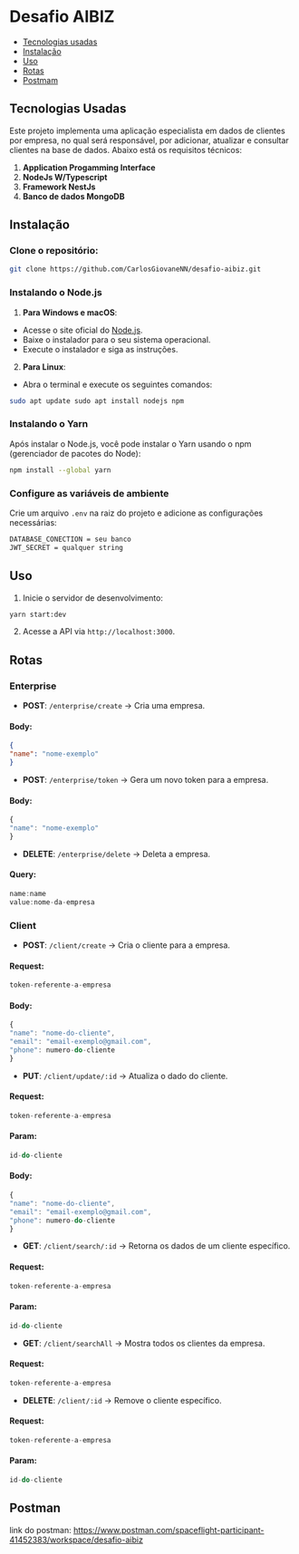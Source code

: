 # Desafio AIBIZ

- [Tecnologias usadas](#tecnologias-usadas)
- [Instalação](#instalação)
- [Uso](#uso)
- [Rotas](#rotas)
- [Postmam](#postman)

## Tecnologias Usadas

 Este projeto implementa uma aplicação especialista em dados de clientes por empresa, no qual será responsável, por adicionar, atualizar e consultar clientes na base de dados. Abaixo está os requisitos técnicos:

1. **Application Progamming Interface**
2.  **NodeJs W/Typescript**
3.  **Framework NestJs**
4.  **Banco de dados MongoDB**

## Instalação
### Clone o repositório: 
```bash 
git clone https://github.com/CarlosGiovaneNN/desafio-aibiz.git
```
### Instalando o Node.js 
1. **Para Windows e macOS**:
 - Acesse o site oficial do [Node.js](https://nodejs.org/). 
 - Baixe o instalador para o seu sistema operacional. 
 - Execute o instalador e siga as instruções.
  2. **Para Linux**:
  - Abra o terminal e execute os seguintes comandos:
```bash
sudo apt update sudo apt install nodejs npm 
``` 
### Instalando o Yarn
Após instalar o Node.js, você pode instalar o Yarn usando o npm (gerenciador de pacotes do Node):

```bash 
npm install --global yarn
```

### Configure as variáveis de ambiente
Crie um arquivo `.env` na raiz do projeto e adicione as configurações necessárias:

 ```bash
DATABASE_CONECTION = seu banco
JWT_SECRET = qualquer string
``` 
 
## Uso 
 1. Inicie o servidor de desenvolvimento: 
 ```bash
yarn start:dev
``` 
 2. Acesse a API via `http://localhost:3000`.
## Rotas
### Enterprise 
- **POST**: `/enterprise/create` -> Cria uma empresa.
#### Body:
```json
{  
"name": "nome-exemplo" 
}
``` 
 
- **POST**: `/enterprise/token` -> Gera um novo token para a empresa.
#### Body:
```javascript 
{  
"name": "nome-exemplo" 
}
```

- **DELETE**: `/enterprise/delete` -> Deleta a empresa. 
#### Query:
```javascript 
name:name 
value:nome-da-empresa
```
### Client
- **POST**: `/client/create` -> Cria o cliente para a empresa.
#### Request:
```javascript 
token-referente-a-empresa
```
#### Body:
 ```javascript 
{ 
 "name": "nome-do-cliente",
 "email": "email-exemplo@gmail.com",
 "phone": numero-do-cliente
 }
``` 
 
- **PUT**: `/client/update/:id` -> Atualiza o dado do cliente. 
#### Request:
```javascript 
token-referente-a-empresa
```
#### Param: 
 ```javascript 
 id-do-cliente
```
#### Body: 
 ```javascript 
{ 
 "name": "nome-do-cliente",
 "email": "email-exemplo@gmail.com",
 "phone": numero-do-cliente
}
``` 
 
 - **GET**: `/client/search/:id` -> Retorna os dados de um cliente específico.
#### Request:
```javascript 
token-referente-a-empresa
```
#### Param: 
 ```javascript 
 id-do-cliente
```

- **GET**: `/client/searchAll` -> Mostra todos os clientes da empresa.
#### Request:
```javascript 
token-referente-a-empresa
```
 
- **DELETE**: `/client/:id` -> Remove o cliente específico. 
#### Request:
  ```javascript 
  token-referente-a-empresa
  ```
#### Param: 
 ```javascript 
 id-do-cliente
```
## Postman
link do postman:
https://www.postman.com/spaceflight-participant-41452383/workspace/desafio-aibiz
